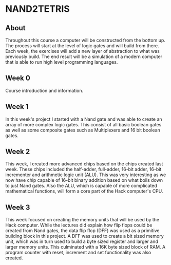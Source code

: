 # NAND2TETRIS

## About
Throughout this course a computer will be constructed from the bottom up. The process will start at the level of logic gates and will build from there. Each week, the exercises will add a new layer of abstraction to what was previously build. The end result will be a simulation of a modern computer that is able to run high level programming languages.

## Week 0
Course introduction and information.

## Week 1
In this week's project I started with a Nand gate and was able to create an array of more complex logic gates. This consist of all basic boolean gates as well as some composite gates such as Multiplexers and 16 bit boolean gates.

## Week 2
This week, I created more advanced chips based on the chips created last week. These chips included the half-adder, full-adder, 16-bit adder, 16-bit incrementer and arithmetic logic unit (ALU). This was very interesting as we now have chip capable of 16-bit binary addition based on what boils down to just Nand gates. Also the ALU, which is capable of more complicated mathematical functions, will form a core part of the Hack computer's CPU.

## Week 3
This week focused on creating the memory units that will be used by the Hack computer. While the lectures did explain how flip flops could be created from Nand gates, the data flip flop (DFF) was used as a primitive building block in this project. A DFF was used to create a bit sized memory unit, which was in turn used to build a byte sized register and larger and larger memory units. This culminated with a 16K byte sized block of RAM. A program counter with reset, increment and set functionality was also created.